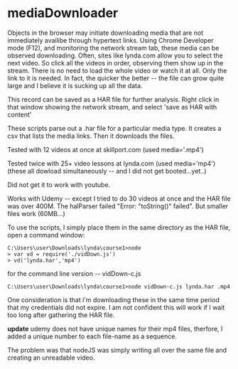 # mediaDownloader
Objects in the browser may initiate downloading media that are not immediately availibe through hypertext links.
Using Chrome Developer mode (F12), and monitoring the network stream tab, these media can be observed downloading.
Often, sites like lynda.com allow you to select the next video. So click all the videos in order, observing them show up in the stream.
There is no need to load the whole video or watch it at all. Only the link to it is needed.
In fact, the quicker the better -- the file can grow quite large and I believe it is sucking up all the data.

This record can be saved as a HAR file for further analysis. Right click in that window showing the network stream, and select 'save as HAR with content'

These scripts parse out a .har file for a particular media type.
It creates a csv that lists the media links.
Then it downloads the files.


Tested with 12 videos at once at skillport.com (used media='.mp4')

Tested twice with 25+ video lessons at lynda.com (used media='mp4') (these all dowload simultaneously -- and I did not get booted...yet..)

Did not get it to work with youtube.

Works with Udemy -- except I tried to do 30 videos at once and the HAR file was over 400M. The halParser failed "Error: "toString()" failed". But smaller files work (60MB...)

To use the scripts, I simply place them in the same directory as the HAR file, open a command window:
```
C:\Users\user\Downloads\lynda\course1>node
> var vd = require('./vidDown.js')
> vd('lynda.har','mp4')
```

for the command line version -- vidDown-c.js
```
C:\Users\user\Downloads\lynda\course1>node vidDown-c.js lynda.har .mp4
```

One consideration is that i'm downloading these in the same time period that my credentials did not expire. I am not confident this will work if I wait too long after gathering the HAR file.

**update** udemy does not have unique names for their mp4 files, therfore, I added a unique number to each file-name as a sequence.

The problem was that nodeJS was simply writing all over the same file and creating an unreadable video.